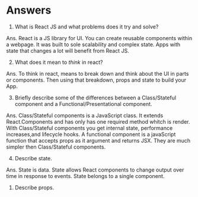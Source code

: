 # Answers

1.  What is React JS and what problems does it try and solve?

Ans. React is a JS library for UI. You can create reusable components within        a webpage. It was built to sole scalability and complex state.
	   Apps with state that changes a lot will benefit from React JS.


2.  What does it mean to _think_ in react?

Ans. To think in react, means to break down and think about the UI in parts       or components. Then using that breakdown, props and state to build your      App.

3.  Briefly describe some of the differences between a Class/Stateful            component and a Functional/Presentational component.

Ans. Class/Stateful components is a JavaScript class. It extends                  React.Components and has only has one required method whitch is render.      With Class/Stateful components you get internal state, performance           increases,and lifecycle hooks. A functional component is a javaScript        function that accepts props as it argument and returns JSX. They are         much simpler then Class/Stateful components.

4.  Describe state.

Ans. State is data. State allows React components to change output over time      in response to events. State belongs to a single component.

1.  Describe props.
